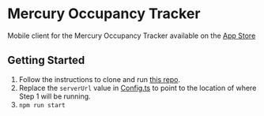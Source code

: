 # Mercury Occupancy Tracker

Mobile client for the Mercury Occupancy Tracker available on the [App Store](https://apps.apple.com/ca/app/mercury-occupancy-tracker/id1535347240)

## Getting Started

1. Follow the instructions to clone and run [this repo](https://github.com/joshuakaluba/MercuryApi.git).
2. Replace the `serverUrl` value in [Config.ts](src/constants/Config.ts) to point to the location of where Step 1 will be running.
3. `npm run start`